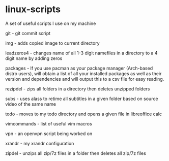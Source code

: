 # linux-scripts
A set of useful scripts I use on my machine

git - git commit script

img - adds copied image to current directory

leadzeros4 - changes name of all 1-3 digit namefiles in a directory to a 4 digit name by adding zeros

packages - If you use pacman as your package manager (Arch-based distro users), will obtain a list of 
all your installed packages as well as their version and dependencies and will output this to a csv file
for easy reading.

rezipdel - zips all folders in a directory then deletes unzipped folders

subs - uses alass to retime all subtitles in a given folder based on source video of the same name

todo - moves to my todo directory and opens a given file in libreoffice calc

vimcommands - list of useful vim macros

vpn - an openvpn script being worked on

xrandr - my xrandr configuration

zipdel - unzips all zip/7z files in a folder then deletes all zip/7z files
